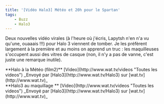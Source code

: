 ```yaml
---
title: '[Vidéo Halo3] Météo et 20h pour le Spartan'
tags:
    - Buzz
    - Halo3
---
```


Deux nouvelles vidéo virales (à l'heure où j'écris, Lapytsh n'en n'a vu qu'une, ouaaais&nbsp;!!!) pour Halo 3 viennent de tomber. Je les préfèrent largement à la première et au moins on apprend un truc&nbsp;: les maquilleuses s'occupent aussi des vitres de casque (non, il n'y a pas de vanne, c'est juste une remarque inutile).

<div>
**Halo à la Météo (film2)**
[Video](http://www.wat.tv/videos "Toutes les videos")
_Envoyé par [Halo3](http://www.wat.tv/Halo3) sur [wat.tv](http://www.wat.tv)_</div>

<div>
**Halo3 au maquillage **
[Video](http://www.wat.tv/videos "Toutes les videos")
_Envoyé par [Halo3](http://www.wat.tv/Halo3) sur [wat.tv](http://www.wat.tv)_</div>
